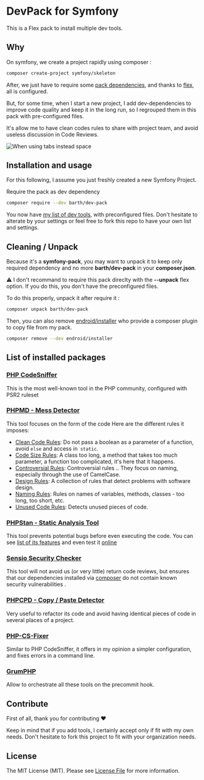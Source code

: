 # DevPack for Symfony

This is a Flex pack to install multiple dev tools.

## Why

On symfony, we create a project rapidly using composer :

```bash
composer create-project symfony/skeleton
```

After, we just have to require some [pack dependencies](http://fabien.potencier.org/symfony4-unpack-the-packs.html), and thanks to [flex](https://github.com/symfony/flex), all is configured.

But, for some time, when I start a new project, I add dev-dependencies to improve code quality and keep it in the long run, so I regrouped them in this pack with pre-configured files.

It's allow me to have clean codes rules to share with project team, and avoid useless discussion in Code Reviews.

![When using tabs instead space](https://ljdchost.com/vEKPc7F.gif)

## Installation and usage

For this following, I assume you just freshly created a new Symfony Project.

Require the pack as dev dependency

```bash
composer require --dev barth/dev-pack
```

You now have [my list of dev tools](#list-of-installed-package), with preconfigured files.
Don't hesitate to alterate by your settings or feel free to fork this repo to have your own list and settings.

## Cleaning / Unpack

Because it's a **symfony-pack**, you may want to unpack it to keep only required dependency and no more **barth/dev-pack** in your **composer.json**.

:warning: I don't recommand to require this pack direclty with the **--unpack** flex option.
If you do this, you don't have the preconfigured files.

To do this properly, unpack it after require it :

```bash
composer unpack barth/dev-pack
```

Then, you can also remove [endroid/installer](https://github.com/endroid/installer)
who provide a composer plugin to copy file from my pack.

```bash
composer remove --dev endroid/installer
```

## List of installed packages

### [PHP CodeSniffer](https://github.com/squizlabs/PHP_CodeSniffer)

This is the most well-known tool in the PHP community, configured with PSR2 ruleset

### [PHPMD - Mess Detector](https://phpmd.org/)

This tool focuses on the form of the code
Here are the different rules it imposes:

- [Clean Code Rules](https://phpmd.org/rules/index.html#clean-code-rules): Do not pass a boolean as a parameter of a function, avoid `else` and access in` static`.
- [Code Size Rules](https://phpmd.org/rules/index.html#code-size-rules): A class too long, a method that takes too much parameter, a function too complicated, it's here that it happens.
- [Controversial Rules](https://phpmd.org/rules/index.html#controversial-rules): Controversial rules .. They focus on naming, especially through the use of CamelCase.
- [Design Rules](https://phpmd.org/rules/index.html#design-rules): A collection of rules that detect problems with software design.
- [Naming Rules](https://phpmd.org/rules/index.html#naming-rules): Rules on names of variables, methods, classes - too long, too short, etc.
- [Unused Code Rules](https://phpmd.org/rules/index.html#unused-code-rules): Detects unused pieces of code.

### [PHPStan - Static Analysis Tool](https://github.com/phpstan/phpstan)

This tool prevents potential bugs before even executing the code. You can see [list of its features](https://github.com/phpstan/phpstan#consider-supporting-it-on-patreon-so-im-able-to-make-it-even-more-awesome ) and even test it [online](https://phpstan.org/)

### [Sensio Security Checker](https://github.com/sensiolabs/security-checker)

This tool will not avoid us (or very little) return code reviews, but ensures that our dependencies installed via [composer](https://getcomposer.org) do not contain known security vulnerabilities .

### [PHPCPD - Copy / Paste Detector](https://github.com/sebastianbergmann/phpcpd)

Very useful to refactor its code and avoid having identical pieces of code in several places of a project.

### [PHP-CS-Fixer](https://github.com/FriendsOfPHP/PHP-CS-Fixer)

Similar to PHP CodeSniffer, it offers in my opinion a simpler configuration, and fixes errors in a command line.

### [GrumPHP](https://github.com/phpro/grumphp)

Allow to orchestrate all these tools on the precommit hook.

## Contribute

First of all, thank you for contributing :heart:

Keep in mind that if you add tools, I certainly accept only if fit with my own needs.
Don't hesitate to fork this project to fit with your organization needs.

## License

The MIT License (MIT). Please see [License File](LICENSE) for more information.

